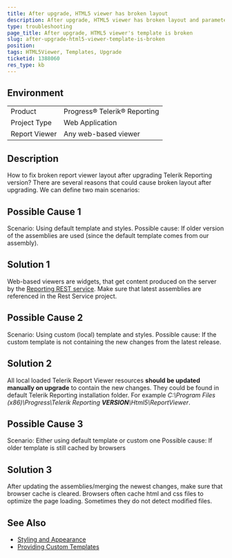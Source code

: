 ```yaml
---
title: After upgrade, HTML5 viewer has broken layout
description: After upgrade, HTML5 viewer has broken layout and parameters are missing
type: troubleshooting
page_title: After upgrade, HTML5 viewer's template is broken
slug: after-upgrade-html5-viewer-template-is-broken
position: 
tags: HTML5Viewer, Templates, Upgrade
ticketid: 1388060
res_type: kb
---
```


## Environment
<table>
	<tr>
		<td>Product</td>
		<td>Progress® Telerik® Reporting</td>
	</tr>
	<tr>
		<td>Project Type</td>
		<td>Web Application</td>
	</tr>
	<tr>
		<td>Report Viewer</td>
		<td>Any web-based viewer</td>
	</tr>
</table>


## Description
How to fix broken report viewer layout after upgrading Telerik Reporting version?
There are several reasons that could cause broken layout after upgrading. We can define two main scenarios:

## Possible Cause 1
Scenario: Using default template and styles. 
Possible cause: If older version of the assemblies are used (since the default template comes from our assembly).

## Solution 1
Web-based viewers are widgets, that get content produced on the server by the [Reporting REST service](../telerik-reporting-rest-conception). Make sure that latest assemblies are referenced in the Rest Service project.

## Possible Cause 2
Scenario: Using custom (local) template and styles.
Possible cause: If the custom template is not containing the new changes from the latest release.

## Solution 2
All local loaded Telerik Report Viewer resources **should be updated manually on upgrade** to contain the new changes. They could be found in default Telerik Reporting installation folder. For example *C:\Program Files (x86)\Progress\Telerik Reporting **VERSION**\Html5\ReportViewer*.

## Possible Cause 3
Scenario: Either using default template or custom one
Possible cause: If older template is still cached by browsers

## Solution 3
After updating the assemblies/merging the newest changes, make sure that browser cache is cleared. Browsers often cache html and css files to optimize the page loading. Sometimes they do not detect modified files.

## See Also
- [Styling and Appearance](../html5-report-viewer-styling-and-appearance)
- [Providing Custom Templates](../html5-report-viewer-customizing-providing-template)
